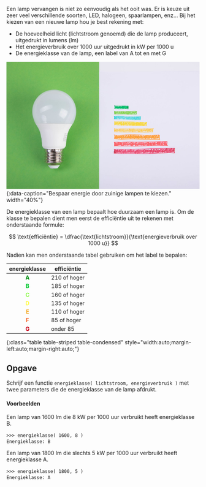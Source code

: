 Een lamp vervangen is niet zo eenvoudig als het ooit was. Er is keuze uit zeer veel verschillende soorten, LED, halogeen, spaarlampen, enz... Bij het kiezen van een nieuwe lamp hou je best rekening met:

- De hoeveelheid licht (lichtstroom genoemd) die de lamp produceert, uitgedrukt in lumens (lm)
- Het energieverbruik over 1000 uur uitgedrukt in kW per 1000 u
- De energieklasse van de lamp, een label van A tot en met G

![Bespaar energie door zuinige lampen te kiezen.](media/energy_label.jpg "Foto door Marco Verch op Flickr."){:data-caption="Bespaar energie door zuinige lampen te kiezen." width="40%"}

De energieklasse van een lamp bepaalt hoe duurzaam een lamp is. Om de klasse te bepalen dient men eerst de efficiëntie uit te rekenen met onderstaande formule:

$$
    \text{efficiëntie} = \dfrac{\text{lichtstroom}}{\text{energieverbruik over 1000 u}}
$$

Nadien kan men onderstaande tabel gebruiken om het label te bepalen:

| energieklasse | efficiëntie |
|:--------:|--------|
| <span style="color:#008E11">**A**</span> | 210 of hoger|
| <span style="color:#00C82E">**B**</span> | 185 of hoger|
| <span style="color:#85FA3F">**C**</span> | 160 of hoger|
| <span style="color:#FFFB40">**D**</span> | 135 of hoger|
| <span style="color:#F3AD30">**E**</span> | 110 of hoger|
| <span style="color:#F56024">**F**</span> | 85 of hoger|
| <span style="color:#C70017">**G**</span> | onder 85|
{:class="table table-striped table-condensed" style="width:auto;margin-left:auto;margin-right:auto;"}

## Opgave
Schrijf een functie `energieklasse( lichtstroom, energieverbruik )` met twee parameters die de energieklasse van de lamp afdrukt.

#### Voorbeelden
Een lamp van 1600 lm die 8 kW per 1000 uur verbruikt heeft energieklasse B.
```
>>> energieklasse( 1600, 8 )
Energieklasse: B
```

Een lamp van 1800 lm die slechts 5 kW per 1000 uur verbruikt heeft energieklasse A.
```
>>> energieklasse( 1800, 5 )
Energieklasse: A
```